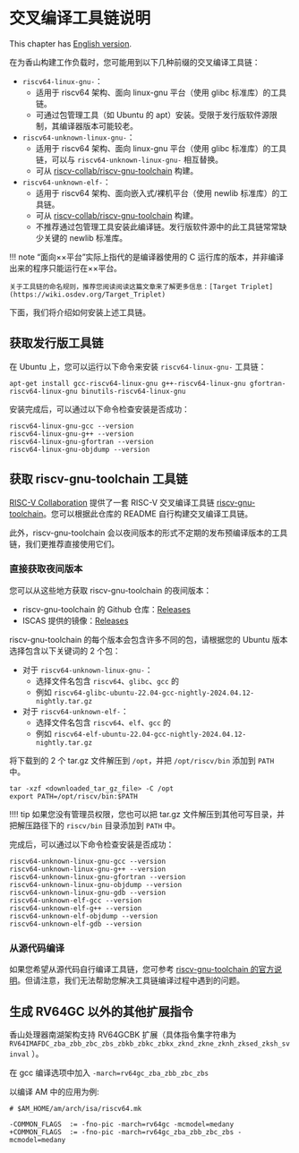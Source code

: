 # 交叉编译工具链说明

This chapter has [English version](./toolchain.en.md).

在为香山构建工作负载时，您可能用到以下几种前缀的交叉编译工具链：

* `riscv64-linux-gnu-`：
    * 适用于 riscv64 架构、面向 linux-gnu 平台（使用 glibc 标准库）的工具链。
    * 可通过包管理工具（如 Ubuntu 的 apt）安装。受限于发行版软件源限制，其编译器版本可能较老。
* `riscv64-unknown-linux-gnu-`：
    * 适用于 riscv64 架构、面向 linux-gnu 平台（使用 glibc 标准库）的工具链，可以与 `riscv64-unknown-linux-gnu-` 相互替换。
    * 可从 [riscv-collab/riscv-gnu-toolchain](https://github.com/riscv-collab/riscv-gnu-toolchain) 构建。
* `riscv64-unknown-elf-`：
    * 适用于 riscv64 架构、面向嵌入式/裸机平台（使用 newlib 标准库）的工具链。
    * 可从 [riscv-collab/riscv-gnu-toolchain](https://github.com/riscv-collab/riscv-gnu-toolchain) 构建。
    * 不推荐通过包管理工具安装此编译链。发行版软件源中的此工具链常常缺少关键的 newlib 标准库。

!!! note
    “面向××平台”实际上指代的是编译器使用的 C 运行库的版本，并非编译出来的程序只能运行在××平台。

    关于工具链的命名规则，推荐您阅读阅读这篇文章来了解更多信息：[Target Triplet](https://wiki.osdev.org/Target_Triplet)

下面，我们将介绍如何安装上述工具链。

## 获取发行版工具链

在 Ubuntu 上，您可以运行以下命令来安装 `riscv64-linux-gnu-` 工具链：
```
apt-get install gcc-riscv64-linux-gnu g++-riscv64-linux-gnu gfortran-riscv64-linux-gnu binutils-riscv64-linux-gnu
```

安装完成后，可以通过以下命令检查安装是否成功：
```
riscv64-linux-gnu-gcc --version
riscv64-linux-gnu-g++ --version
riscv64-linux-gnu-gfortran --version
riscv64-linux-gnu-objdump --version
```

## 获取 riscv-gnu-toolchain 工具链

[RISC-V Collaboration](https://github.com/riscv-collab) 提供了一套 RISC-V 交叉编译工具链 [riscv-gnu-toolchain](https://github.com/riscv-collab/riscv-gnu-toolchain)。您可以根据此仓库的 README 自行构建交叉编译工具链。

此外，riscv-gnu-toolchain 会以夜间版本的形式不定期的发布预编译版本的工具链，我们更推荐直接使用它们。

### 直接获取夜间版本

您可以从这些地方获取 riscv-gnu-toolchain 的夜间版本：
* riscv-gnu-toolchain 的 Github 仓库：[Releases](https://github.com/riscv-collab/riscv-gnu-toolchain/releases)
* ISCAS 提供的镜像：[Releases](https://mirror.iscas.ac.cn/riscv-toolchains/release/riscv-collab/riscv-gnu-toolchain/)

riscv-gnu-toolchain 的每个版本会包含许多不同的包，请根据您的 Ubuntu 版本选择包含以下关键词的 2 个包：
* 对于 `riscv64-unknown-linux-gnu-`：
    * 选择文件名包含 `riscv64`、`glibc`、`gcc` 的
    * 例如 `riscv64-glibc-ubuntu-22.04-gcc-nightly-2024.04.12-nightly.tar.gz`
* 对于 `riscv64-unknown-elf-`：
    * 选择文件名包含 `riscv64`、`elf`、`gcc` 的
    * 例如 `riscv64-elf-ubuntu-22.04-gcc-nightly-2024.04.12-nightly.tar.gz`

将下载到的 2 个 tar.gz 文件解压到 `/opt`，并把 `/opt/riscv/bin` 添加到 `PATH` 中。
```
tar -xzf <downloaded_tar_gz_file> -C /opt
export PATH=/opt/riscv/bin:$PATH
```

!!!! tip
    如果您没有管理员权限，您也可以把 tar.gz 文件解压到其他可写目录，并把解压路径下的 `riscv/bin` 目录添加到 `PATH` 中。

完成后，可以通过以下命令检查安装是否成功：
```
riscv64-unknown-linux-gnu-gcc --version
riscv64-unknown-linux-gnu-g++ --version
riscv64-unknown-linux-gnu-gfortran --version
riscv64-unknown-linux-gnu-objdump --version
riscv64-unknown-linux-gnu-gdb --version
riscv64-unknown-elf-gcc --version
riscv64-unknown-elf-g++ --version
riscv64-unknown-elf-objdump --version
riscv64-unknown-elf-gdb --version
```

### 从源代码编译

如果您希望从源代码自行编译工具链，您可参考 [riscv-gnu-toolchain 的官方说明](https://github.com/riscv-collab/riscv-gnu-toolchain)。但请注意，我们无法帮助您解决工具链编译过程中遇到的问题。

## 生成 RV64GC 以外的其他扩展指令

香山处理器南湖架构支持 RV64GCBK 扩展（具体指令集字符串为 `RV64IMAFDC_zba_zbb_zbc_zbs_zbkb_zbkc_zbkx_zknd_zkne_zknh_zksed_zksh_svinval` ）。

在 gcc 编译选项中加入 `-march=rv64gc_zba_zbb_zbc_zbs`

以编译 AM 中的应用为例:
```shell
# $AM_HOME/am/arch/isa/riscv64.mk

-COMMON_FLAGS  := -fno-pic -march=rv64gc -mcmodel=medany
+COMMON_FLAGS  := -fno-pic -march=rv64gc_zba_zbb_zbc_zbs -mcmodel=medany
```
